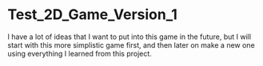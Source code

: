 # Test_2D_Game_Version_1

I have a lot of ideas that I want to put into this game in the future, but I will start with this more simplistic game first, and then later on make a new one using everything I learned from this project. 
